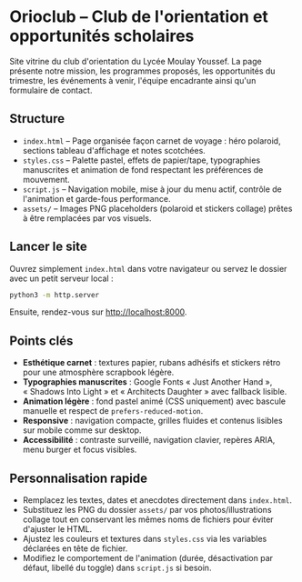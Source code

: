# Orioclub – Club de l'orientation et opportunités scholaires

Site vitrine du club d'orientation du Lycée Moulay Youssef. La page présente notre mission, les programmes proposés, les opportunités du trimestre, les événements à venir, l'équipe encadrante ainsi qu'un formulaire de contact.

## Structure

- `index.html` – Page organisée façon carnet de voyage : héro polaroid, sections tableau d'affichage et notes scotchées.
- `styles.css` – Palette pastel, effets de papier/tape, typographies manuscrites et animation de fond respectant les préférences de mouvement.
- `script.js` – Navigation mobile, mise à jour du menu actif, contrôle de l'animation et garde-fous performance.
- `assets/` – Images PNG placeholders (polaroid et stickers collage) prêtes à être remplacées par vos visuels.

## Lancer le site

Ouvrez simplement `index.html` dans votre navigateur ou servez le dossier avec un petit serveur local :

```bash
python3 -m http.server
```

Ensuite, rendez-vous sur <http://localhost:8000>.

## Points clés

- **Esthétique carnet** : textures papier, rubans adhésifs et stickers rétro pour une atmosphère scrapbook légère.
- **Typographies manuscrites** : Google Fonts « Just Another Hand », « Shadows Into Light » et « Architects Daughter » avec fallback lisible.
- **Animation légère** : fond pastel animé (CSS uniquement) avec bascule manuelle et respect de `prefers-reduced-motion`.
- **Responsive** : navigation compacte, grilles fluides et contenus lisibles sur mobile comme sur desktop.
- **Accessibilité** : contraste surveillé, navigation clavier, repères ARIA, menu burger et focus visibles.

## Personnalisation rapide

- Remplacez les textes, dates et anecdotes directement dans `index.html`.
- Substituez les PNG du dossier `assets/` par vos photos/illustrations collage tout en conservant les mêmes noms de fichiers pour éviter d'ajuster le HTML.
- Ajustez les couleurs et textures dans `styles.css` via les variables déclarées en tête de fichier.
- Modifiez le comportement de l'animation (durée, désactivation par défaut, libellé du toggle) dans `script.js` si besoin.
